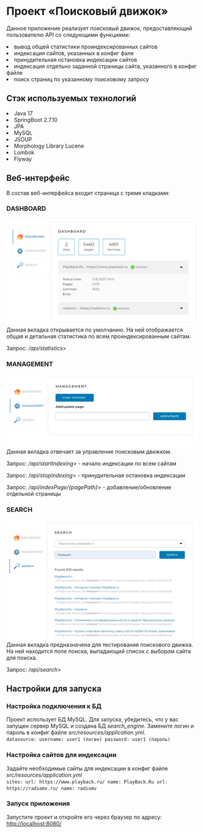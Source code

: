# Проект «Поисковый движок»

Данное приложение реализует поисковый движок, предоставляющий пользователю API со следующими функциями:
<li>вывод общей статистики проиндексированных сайтов</li>
<li>индексация сайтов, указанных в конфиг фале</li>
<li>принудительная остановка индексации сайтов</li>
<li>индексация отдельно заданной страницы сайта, указанного в конфиг файле</li>
<li>поиск страниц по указанному поисковому запросу</li>

## Стэк используемых технологий
<li>Java 17</li>
<li>SpringBoot 2.7.10</li>
<li>JPA</li>
<li>MySQL</li>
<li>JSOUP</li>
<li>Morphology Library Lucene</li>
<li>Lombok</li>
<li>Flyway</li>

## Веб-интерфейс
В состав веб-интерфейса входит страница с тремя кладками:

### DASHBOARD
![image](img/dashboard.png)
<br>
Данная вкладка открывается по умолчанию. На ней отображается общая и детальная статистика 
по всем проиндексированным сайтам.
<p>Запрос: <i>/api/statistics</i>></p>

### MANAGEMENT
![image](img/managment.png)
<br>
Данная вкладка отвечает за управление поисковым движком. 
<p>Запрос: <i>/api/startIndexing</i>> - начало индексации по всем сайтам</p>
<p>Запрос: <i>/api/stopIndexing</i>> - принудительная остановка индексации</p>
<p>Запрос: <i>/api/indexPage/{pagePath}</i>> - добавление/обновление отдельной страницы</p>

### SEARCH
![image](img/search.png)
<br>
Данная вкладка предназначена для тестирования поискового движка. На ней находится поле поиска, 
выпадающий список с выбором сайта для поиска.
<p>Запрос: <i>/api/search</i>></p>

## Настройки для запуска
### Настройка подключения к БД
Проект использует БД MySQL. Для запуска, убедитесь, что у вас запущен сервер MySQL и создана БД <i>search_engine</i>.
Замените логин и пароль в конфиг файле <i>src/resources/application.yml</i>.
<br>
`datasource:
username: user1 (логин)
password: user1 (пароль)`

### Настройка сайтов для индексации
Задайте необходимые сайты для индексации в конфиг файле <i>src/resources/application.yml</i>
<br>
`sites:
url: https://www.playback.ru/
name: PlayBack.Ru
url: https://radiomv.ru/
name: radiomv`

### Запуск приложения
Запустите проект и откройте его через браузер по адресу: [http://localhost:8080/](http://localhost:8080/)